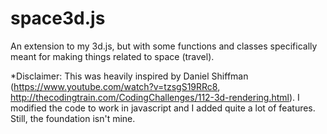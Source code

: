 # space3d.js
An extension to my 3d.js, but with some functions and classes specifically meant for making things related to space (travel).

*Disclaimer:
This was heavily inspired by Daniel Shiffman (https://www.youtube.com/watch?v=tzsgS19RRc8, http://thecodingtrain.com/CodingChallenges/112-3d-rendering.html). I modified the code to work in javascript and I added quite a lot of features. Still, the foundation isn't mine.

